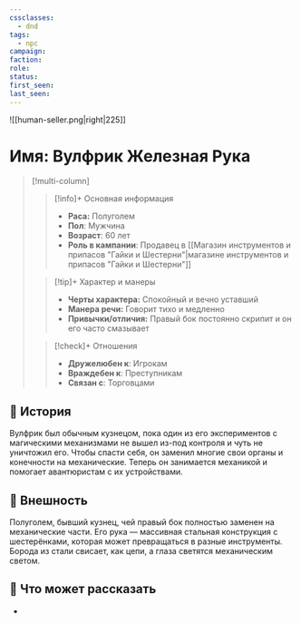 ```yaml
---
cssclasses:
  - dnd
tags:
  - npc
campaign: 
faction: 
role: 
status: 
first_seen: 
last_seen:
---
```

![[human-seller.png|right|225]]
# Имя: Вулфрик Железная Рука

> [!multi-column]
>  >[!info]+ Основная информация 
>  >- **Раса:** Полуголем
>  >- **Пол**: Мужчина
>  >- **Возраст**: 60 лет
>  >- **Роль в кампании**: Продавец в [[Магазин инструментов и припасов "Гайки и Шестерни"|магазине инструментов и припасов "Гайки и Шестерни"]]
>  
>  >[!tip]+ Характер и манеры
>  >- **Черты характера:** Спокойный и вечно уставший
>  >- **Манера речи:** Говорит тихо и медленно
>  >- **Привычки/отличия:** Правый бок постоянно скрипит и он его часто смазывает
>  
>  >[!check]+ Отношения
>  >- **Дружелюбен к**: Игрокам
>  >- **Враждебен к**: Преступникам
>  >- **Связан с**: Торговцами
## 📜 История
Вулфрик был обычным кузнецом, пока один из его экспериментов с магическими механизмами не вышел из-под контроля и чуть не уничтожил его. Чтобы спасти себя, он заменил многие свои органы и конечности на механические. Теперь он занимается механикой и помогает авантюристам с их устройствами.

## 🦾 Внешность
Полуголем, бывший кузнец, чей правый бок полностью заменен на механические части. Его рука — массивная стальная конструкция с шестерёнками, которая может превращаться в разные инструменты. Борода из стали свисает, как цепи, а глаза светятся механическим светом.  

## 🧩 Что может рассказать

- 
